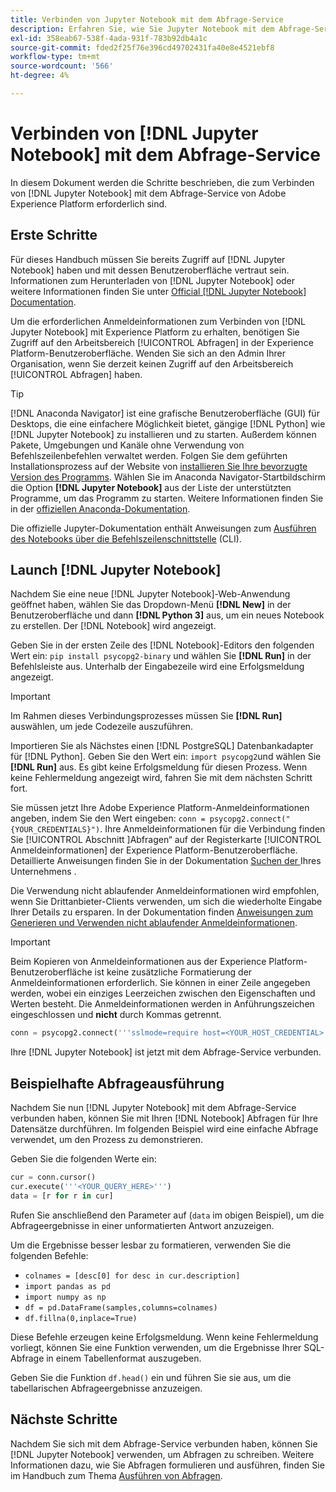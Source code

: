 ```yaml
---
title: Verbinden von Jupyter Notebook mit dem Abfrage-Service
description: Erfahren Sie, wie Sie Jupyter Notebook mit dem Abfrage-Service von Adobe Experience Platform verbinden.
exl-id: 358eab67-538f-4ada-931f-783b92db4a1c
source-git-commit: fded2f25f76e396cd49702431fa40e8e4521ebf8
workflow-type: tm+mt
source-wordcount: '566'
ht-degree: 4%

---
```


# Verbinden von [!DNL Jupyter Notebook] mit dem Abfrage-Service

In diesem Dokument werden die Schritte beschrieben, die zum Verbinden von [!DNL Jupyter Notebook] mit dem Abfrage-Service von Adobe Experience Platform erforderlich sind.

## Erste Schritte

Für dieses Handbuch müssen Sie bereits Zugriff auf [!DNL Jupyter Notebook] haben und mit dessen Benutzeroberfläche vertraut sein. Informationen zum Herunterladen von [!DNL Jupyter Notebook] oder weitere Informationen finden Sie unter [Official [!DNL Jupyter Notebook] Documentation](https://jupyter.org/).

Um die erforderlichen Anmeldeinformationen zum Verbinden von [!DNL Jupyter Notebook] mit Experience Platform zu erhalten, benötigen Sie Zugriff auf den Arbeitsbereich [!UICONTROL Abfragen] in der Experience Platform-Benutzeroberfläche. Wenden Sie sich an den Admin Ihrer Organisation, wenn Sie derzeit keinen Zugriff auf den Arbeitsbereich [!UICONTROL Abfragen] haben.

>[!TIP]
>
>[!DNL Anaconda Navigator] ist eine grafische Benutzeroberfläche (GUI) für Desktops, die eine einfachere Möglichkeit bietet, gängige [!DNL Python] wie [!DNL Jupyter Notebook] zu installieren und zu starten. Außerdem können Pakete, Umgebungen und Kanäle ohne Verwendung von Befehlszeilenbefehlen verwaltet werden.
>Folgen Sie dem geführten Installationsprozess auf der Website von [installieren Sie Ihre bevorzugte Version des Programms](https://docs.anaconda.com/anaconda/install/).
>Wählen Sie im Anaconda Navigator-Startbildschirm die Option **[!DNL Jupyter Notebook]** aus der Liste der unterstützten Programme, um das Programm zu starten.
>Weitere Informationen finden Sie in der [offiziellen Anaconda-Dokumentation](https://docs.anaconda.com/anaconda/navigator/).

Die offizielle Jupyter-Dokumentation enthält Anweisungen zum [Ausführen des Notebooks über die Befehlszeilenschnittstelle](https://docs.jupyter.org/en/latest/running.html#how-do-i-open-a-specific-notebook) (CLI).

## Launch [!DNL Jupyter Notebook]

Nachdem Sie eine neue [!DNL Jupyter Notebook]-Web-Anwendung geöffnet haben, wählen Sie das Dropdown-Menü **[!DNL New]** in der Benutzeroberfläche und dann **[!DNL Python 3]** aus, um ein neues Notebook zu erstellen. Der [!DNL Notebook] wird angezeigt.

Geben Sie in der ersten Zeile des [!DNL Notebook]-Editors den folgenden Wert ein: `pip install psycopg2-binary` und wählen Sie **[!DNL Run]** in der Befehlsleiste aus. Unterhalb der Eingabezeile wird eine Erfolgsmeldung angezeigt.

>[!IMPORTANT]
>
>Im Rahmen dieses Verbindungsprozesses müssen Sie **[!DNL Run]** auswählen, um jede Codezeile auszuführen.

Importieren Sie als Nächstes einen [!DNL PostgreSQL] Datenbankadapter für [!DNL Python]. Geben Sie den Wert ein: `import psycopg2`und wählen Sie **[!DNL Run]** aus. Es gibt keine Erfolgsmeldung für diesen Prozess. Wenn keine Fehlermeldung angezeigt wird, fahren Sie mit dem nächsten Schritt fort.

Sie müssen jetzt Ihre Adobe Experience Platform-Anmeldeinformationen angeben, indem Sie den Wert eingeben: `conn = psycopg2.connect("{YOUR_CREDENTIALS}")`. Ihre Anmeldeinformationen für die Verbindung finden Sie [!UICONTROL &#x200B; Abschnitt &#x200B;]Abfragen“ auf der Registerkarte [!UICONTROL Anmeldeinformationen] der Experience Platform-Benutzeroberfläche. Detaillierte Anweisungen finden Sie in der Dokumentation [ Suchen der ](../ui/credentials.md) Ihres Unternehmens .

Die Verwendung nicht ablaufender Anmeldeinformationen wird empfohlen, wenn Sie Drittanbieter-Clients verwenden, um sich die wiederholte Eingabe Ihrer Details zu ersparen. In der Dokumentation finden [ Anweisungen zum Generieren und Verwenden nicht ablaufender Anmeldeinformationen](../ui/credentials.md#non-expiring-credentials).

>[!IMPORTANT]
>
>Beim Kopieren von Anmeldeinformationen aus der Experience Platform-Benutzeroberfläche ist keine zusätzliche Formatierung der Anmeldeinformationen erforderlich. Sie können in einer Zeile angegeben werden, wobei ein einziges Leerzeichen zwischen den Eigenschaften und Werten besteht. Die Anmeldeinformationen werden in Anführungszeichen eingeschlossen und **nicht** durch Kommas getrennt.

```python
conn = psycopg2.connect('''sslmode=require host=<YOUR_HOST_CREDENTIAL> port=80 dbname=prod:all user=<YOUR_ORGANIZATION_ID> password=<YOUR_PASSWORD>''')"
```

Ihre [!DNL Jupyter Notebook] ist jetzt mit dem Abfrage-Service verbunden.

## Beispielhafte Abfrageausführung

Nachdem Sie nun [!DNL Jupyter Notebook] mit dem Abfrage-Service verbunden haben, können Sie mit Ihren [!DNL Notebook] Abfragen für Ihre Datensätze durchführen. Im folgenden Beispiel wird eine einfache Abfrage verwendet, um den Prozess zu demonstrieren.

Geben Sie die folgenden Werte ein:

```python
cur = conn.cursor()
cur.execute('''<YOUR_QUERY_HERE>''')
data = [r for r in cur]
```

Rufen Sie anschließend den Parameter auf (`data` im obigen Beispiel), um die Abfrageergebnisse in einer unformatierten Antwort anzuzeigen.

Um die Ergebnisse besser lesbar zu formatieren, verwenden Sie die folgenden Befehle:

- `colnames = [desc[0] for desc in cur.description]`
- `import pandas as pd`
- `import numpy as np`
- `df = pd.DataFrame(samples,columns=colnames)`
- `df.fillna(0,inplace=True)`

Diese Befehle erzeugen keine Erfolgsmeldung. Wenn keine Fehlermeldung vorliegt, können Sie eine Funktion verwenden, um die Ergebnisse Ihrer SQL-Abfrage in einem Tabellenformat auszugeben.

Geben Sie die Funktion `df.head()` ein und führen Sie sie aus, um die tabellarischen Abfrageergebnisse anzuzeigen.

## Nächste Schritte

Nachdem Sie sich mit dem Abfrage-Service verbunden haben, können Sie [!DNL Jupyter Notebook] verwenden, um Abfragen zu schreiben. Weitere Informationen dazu, wie Sie Abfragen formulieren und ausführen, finden Sie im Handbuch zum Thema [Ausführen von Abfragen](../best-practices/writing-queries.md).
